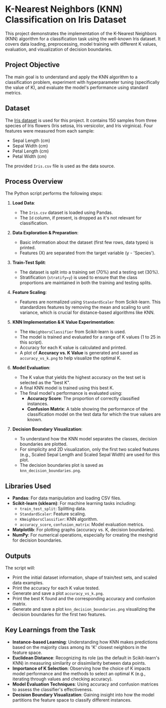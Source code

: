 # K-Nearest Neighbors (KNN) Classification on Iris Dataset  

This project demonstrates the implementation of the K-Nearest Neighbors (KNN) algorithm for a classification task using the well-known Iris dataset. It covers data loading, preprocessing, model training with different K values, evaluation, and visualization of decision boundaries.

## Project Objective
The main goal is to understand and apply the KNN algorithm to a classification problem, experiment with hyperparameter tuning (specifically the value of K), and evaluate the model's performance using standard metrics.

## Dataset
The [Iris dataset](https://archive.ics.uci.edu/ml/datasets/iris) is used for this project. It contains 150 samples from three species of Iris flowers (Iris setosa, Iris versicolor, and Iris virginica). Four features were measured from each sample:
* Sepal Length (cm)
* Sepal Width (cm)
* Petal Length (cm)
* Petal Width (cm)

The provided `Iris.csv` file is used as the data source.

## Process Overview
The Python script performs the following steps:

1.  **Load Data**:
    * The `Iris.csv` dataset is loaded using Pandas.
    * The `Id` column, if present, is dropped as it's not relevant for classification.

2.  **Data Exploration & Preparation**:
    * Basic information about the dataset (first few rows, data types) is printed.
    * Features (X) are separated from the target variable (y - 'Species').

3.  **Train-Test Split**:
    * The dataset is split into a training set (70%) and a testing set (30%).
    * Stratification (`stratify=y`) is used to ensure that the class proportions are maintained in both the training and testing splits.

4.  **Feature Scaling**:
    * Features are normalized using `StandardScaler` from Scikit-learn. This standardizes features by removing the mean and scaling to unit variance, which is crucial for distance-based algorithms like KNN.

5.  **KNN Implementation & K Value Experimentation**:
    * The `KNeighborsClassifier` from Scikit-learn is used.
    * The model is trained and evaluated for a range of K values (1 to 25 in this script).
    * Accuracy for each K value is calculated and printed.
    * A plot of **Accuracy vs. K Value** is generated and saved as `accuracy_vs_k.png` to help visualize the optimal K.

6.  **Model Evaluation**:
    * The K value that yields the highest accuracy on the test set is selected as the "best K".
    * A final KNN model is trained using this best K.
    * The final model's performance is evaluated using:
        * **Accuracy Score**: The proportion of correctly classified instances.
        * **Confusion Matrix**: A table showing the performance of the classification model on the test data for which the true values are known.

7.  **Decision Boundary Visualization**:
    * To understand how the KNN model separates the classes, decision boundaries are plotted.
    * For simplicity and 2D visualization, only the first two scaled features (e.g., Scaled Sepal Length and Scaled Sepal Width) are used for this plot.
    * The decision boundaries plot is saved as `knn_decision_boundaries.png`.

## Libraries Used
* **Pandas**: For data manipulation and loading CSV files.
* **Scikit-learn (sklearn)**: For machine learning tasks including:
    * `train_test_split`: Splitting data.
    * `StandardScaler`: Feature scaling.
    * `KNeighborsClassifier`: KNN algorithm.
    * `accuracy_score`, `confusion_matrix`: Model evaluation metrics.
* **Matplotlib**: For plotting graphs (accuracy vs. K, decision boundaries).
* **NumPy**: For numerical operations, especially for creating the meshgrid for decision boundaries.

## Outputs
The script will:
* Print the initial dataset information, shape of train/test sets, and scaled data examples.
* Print the accuracy for each K value tested.
* Generate and save a plot `accuracy_vs_k.png`.
* Print the best K found and the corresponding accuracy and confusion matrix.
* Generate and save a plot `knn_decision_boundaries.png` visualizing the decision boundaries for the first two features.

## Key Learnings from the Task
* **Instance-based Learning**: Understanding how KNN makes predictions based on the majority class among its 'K' closest neighbors in the feature space.
* **Euclidean Distance**: Recognizing its role (as the default in Scikit-learn's KNN) in measuring similarity or dissimilarity between data points.
* **Importance of K Selection**: Observing how the choice of K impacts model performance and the methods to select an optimal K (e.g., iterating through values and checking accuracy).
* **Model Evaluation Techniques**: Using accuracy and confusion matrices to assess the classifier's effectiveness.
* **Decision Boundary Visualization**: Gaining insight into how the model partitions the feature space to classify different instances.
